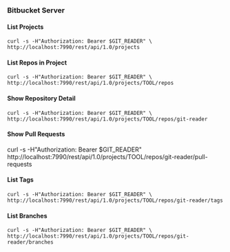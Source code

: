 ### Bitbucket Server

#### List Projects
```
curl -s -H"Authorization: Bearer $GIT_READER" \
http://localhost:7990/rest/api/1.0/projects
```

#### List Repos in Project 
```
curl -s -H"Authorization: Bearer $GIT_READER" \
http://localhost:7990/rest/api/1.0/projects/TOOL/repos
```

#### Show Repository Detail
```
curl -s -H"Authorization: Bearer $GIT_READER" \
http://localhost:7990/rest/api/1.0/projects/TOOL/repos/git-reader
```

#### Show Pull Requests
curl -s -H"Authorization: Bearer $GIT_READER" \
http://localhost:7990/rest/api/1.0/projects/TOOL/repos/git-reader/pull-requests


#### List Tags
```
curl -s -H"Authorization: Bearer $GIT_READER" \
http://localhost:7990/rest/api/1.0/projects/TOOL/repos/git-reader/tags
```

#### List Branches
```
curl -s -H"Authorization: Bearer $GIT_READER" \
http://localhost:7990/rest/api/1.0/projects/TOOL/repos/git-reader/branches
```
